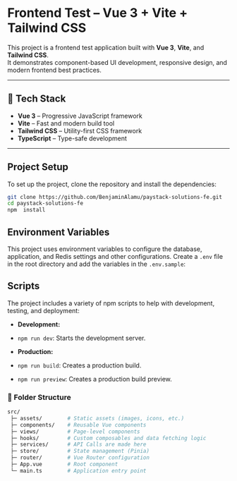 
# Frontend Test – Vue 3 + Vite + Tailwind CSS

This project is a frontend test application built with **Vue 3**, **Vite**, and **Tailwind CSS**.  
It demonstrates component-based UI development, responsive design, and modern frontend best practices.

---

## 🚀 Tech Stack

- **Vue 3** – Progressive JavaScript framework  
- **Vite** – Fast and modern build tool  
- **Tailwind CSS** – Utility-first CSS framework  
- **TypeScript** – Type-safe development  

---

## Project Setup

To set up the project, clone the repository and install the dependencies:
```bash
git clone https://github.com/BenjaminAlamu/paystack-solutions-fe.git
cd paystack-solutions-fe
npm  install
```
## Environment Variables
This project uses environment variables to configure the database, application, and Redis settings and other configurations. Create a `.env` file in the root directory and add the variables in the `.env.sample`:

## Scripts

The project includes a variety of npm scripts to help with development, testing, and deployment:

-  **Development:**

-  `npm run dev`: Starts the development server.

-  **Production:**

-  `npm run build`: Creates a production build.

-  `npm run preview`: Creates a production build preview.


###  🧩 Folder Structure
```bash
src/
 ├─ assets/        # Static assets (images, icons, etc.)
 ├─ components/    # Reusable Vue components
 ├─ views/         # Page-level components
 ├─ hooks/         # Custom composables and data fetching logic
 ├─ services/      # API Calls are made here
 ├─ store/         # State management (Pinia)
 ├─ router/        # Vue Router configuration
 ├─ App.vue        # Root component
 └─ main.ts        # Application entry point

```